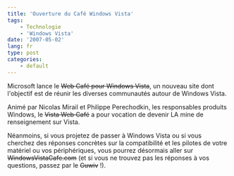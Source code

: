 ```yaml
---
title: 'Ouverture du Café Windows Vista'
tags:
    - Technologie
    - 'Windows Vista'
date: '2007-05-02'
lang: fr
type: post
categories:
    - default
---
```


Microsoft lance le <s title="Ce site n'existe plus">Web Café pour Windows Vista</s>, un nouveau site dont l'objectif est de réunir les diverses communautés autour de Windows Vista.

<!-- more -->

Animé par Nicolas Mirail et Philippe Perechodkin, les responsables produits Windows, le <s title="Ce site n'existe plus">Vista Web Café</s> a pour vocation de devenir LA mine de renseignement sur Vista.

Néanmoins, si vous projetez de passer à Windows Vista ou si vous cherchez des réponses concrètes sur la compatibilité et les pilotes de votre matériel ou vos périphériques, vous pourrez désormais aller sur <s title="Ce site n'existe plus">WindowsVistaCafe.com</s> (et si vous ne trouvez pas les réponses à vos questions, passez par le <s title="Ce site n'existe plus">Guwiv</s>&nbsp;!).